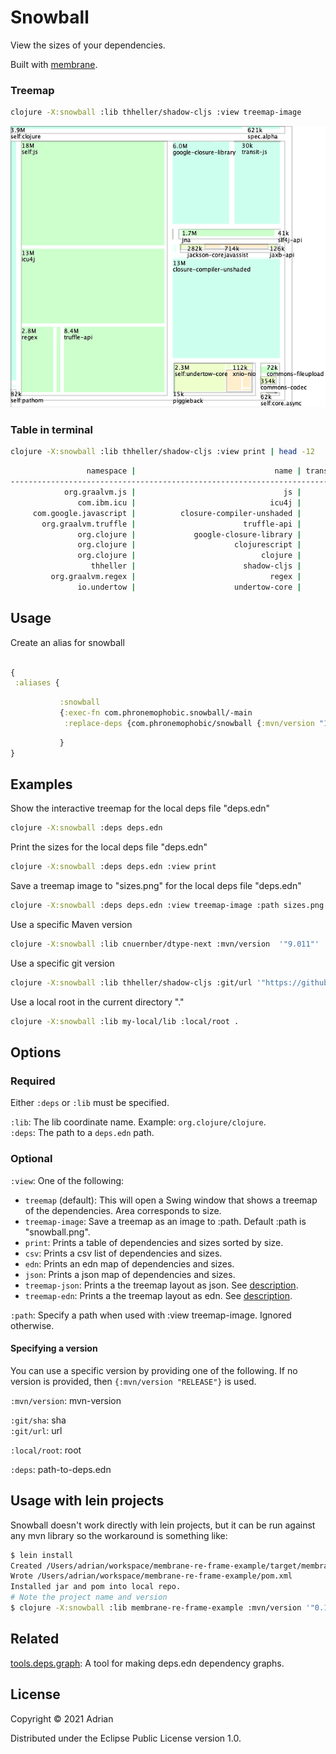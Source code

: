 # Snowball

View the sizes of your dependencies.

Built with [membrane](https://github.com/phronmophobic/membrane).

### Treemap

```sh
clojure -X:snowball :lib thheller/shadow-cljs :view treemap-image
```
![shadow-cljs](/snowball.png?raw=true)

### Table in terminal

```sh
clojure -X:snowball :lib thheller/shadow-cljs :view print | head -12
```
```sh
                 namespace |                               name | transitive-size |     self-size
-------------------------------------------------------------------------------------------------
            org.graalvm.js |                                 js |      43,361,897 |    18,305,220
               com.ibm.icu |                              icu4j |      13,298,680 |    13,298,680
     com.google.javascript |          closure-compiler-unshaded |      13,008,835 |    13,008,835
       org.graalvm.truffle |                        truffle-api |       8,362,026 |     8,362,026
               org.clojure |             google-closure-library |       5,970,746 |     5,970,746
               org.clojure |                      clojurescript |       4,892,746 |     4,892,746
               org.clojure |                            clojure |       4,539,616 |     3,914,649
                  thheller |                        shadow-cljs |      78,811,694 |     2,988,201
         org.graalvm.regex |                              regex |       2,816,757 |     2,816,757
               io.undertow |                      undertow-core |       3,530,146 |     2,343,146
```

## Usage

Create an alias for snowball

```clojure

{
 :aliases {
```
```clojure
           :snowball
           {:exec-fn com.phronemophobic.snowball/-main
            :replace-deps {com.phronemophobic/snowball {:mvn/version "1.3"}}}
```
```clojure
           }
}
```

## Examples


Show the interactive treemap for the local deps file "deps.edn"

```sh
clojure -X:snowball :deps deps.edn
```

Print the sizes for the local deps file "deps.edn"

```sh
clojure -X:snowball :deps deps.edn :view print
```

Save a treemap image to "sizes.png" for the local deps file "deps.edn"

```sh
clojure -X:snowball :deps deps.edn :view treemap-image :path sizes.png
```

Use a specific Maven version

```sh
clojure -X:snowball :lib cnuernber/dtype-next :mvn/version  '"9.011"'
```

Use a specific git version

```sh
clojure -X:snowball :lib thheller/shadow-cljs :git/url '"https://github.com/thheller/shadow-cljs"' :git/sha '"46b73e161732d3a38a0c797119260775b78c8e93"'
```

Use a local root in the current directory "."

```sh
clojure -X:snowball :lib my-local/lib :local/root .
```


## Options

### Required

Either `:deps` or `:lib` must be specified.

`:lib`: The lib coordinate name. Example: `org.clojure/clojure`.  
`:deps`: The path to a `deps.edn` path.  

### Optional

`:view`: One of the following:  
* `treemap` (default): This will open a Swing window that shows a treemap of the dependencies. Area corresponds to size.  
* `treemap-image`: Save a treemap as an image to :path. Default :path is "snowball.png".  
* `print`: Prints a table of dependencies and sizes sorted by size.  
* `csv`: Prints a csv list of dependencies and sizes.  
* `edn`: Prints an edn map of dependencies and sizes.  
* `json`: Prints a json map of dependencies and sizes.  
* `treemap-json`: Prints a the treemap layout as json. See [description](https://github.com/phronmophobic/treemap-clj#rendering-your-own-treemap-layers).  
* `treemap-edn`: Prints a the treemap layout as edn. See [description](https://github.com/phronmophobic/treemap-clj#rendering-your-own-treemap-layers).  

`:path`: Specify a path when used with :view treemap-image. Ignored otherwise.

#### Specifying a version

You can use a specific version by providing one of the following. If no version is provided, then `{:mvn/version "RELEASE"}` is used.

`:mvn/version`: mvn-version

`:git/sha`: sha  
`:git/url`: url
	
`:local/root`: root
	
`:deps`: path-to-deps.edn

## Usage with lein projects

Snowball doesn't work directly with lein projects, but it can be run against any mvn library so the workaround is something like:

```sh
$ lein install
Created /Users/adrian/workspace/membrane-re-frame-example/target/membrane-re-frame-example-0.1.0-SNAPSHOT.jar
Wrote /Users/adrian/workspace/membrane-re-frame-example/pom.xml
Installed jar and pom into local repo.
# Note the project name and version
$ clojure -X:snowball :lib membrane-re-frame-example :mvn/version '"0.1.0-SNAPSHOT"'
```


## Related

[tools.deps.graph](https://github.com/clojure/tools.deps.graph): A tool for making deps.edn dependency graphs.

## License

Copyright © 2021 Adrian

Distributed under the Eclipse Public License version 1.0.
